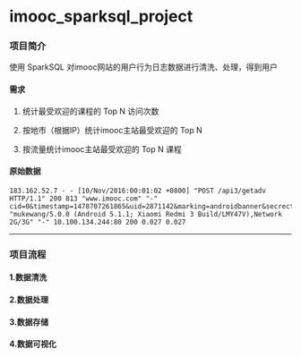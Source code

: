 # imooc_sparksql_project

### 项目简介

使用 SparkSQL 对imooc网站的用户行为日志数据进行清洗、处理，得到用户
#### 需求
1. 统计最受欢迎的课程的 Top N 访问次数

2. 按地市（根据IP）统计imooc主站最受欢迎的 Top N 

3. 按流量统计imooc主站最受欢迎的 Top N 课程

#### 原始数据
```
183.162.52.7 - - [10/Nov/2016:00:01:02 +0800] "POST /api3/getadv HTTP/1.1" 200 813 "www.imooc.com" "-" cid=0&timestamp=1478707261865&uid=2871142&marking=androidbanner&secrect=a6e8e14701ffe9f6063934780d9e2e6d&token=f51e97d1cb1a9caac669ea8acc162b96 "mukewang/5.0.0 (Android 5.1.1; Xiaomi Redmi 3 Build/LMY47V),Network 2G/3G" "-" 10.100.134.244:80 200 0.027 0.027
```



---
### 项目流程

#### 1.数据清洗





#### 2.数据处理



#### 3.数据存储



#### 4.数据可视化
